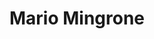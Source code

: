 ---
title: "Mario Mingrone"
url: /ciudad-autonoma-de-buenos-aires/mario-mingrone/
shop: agente inmobiliario
---